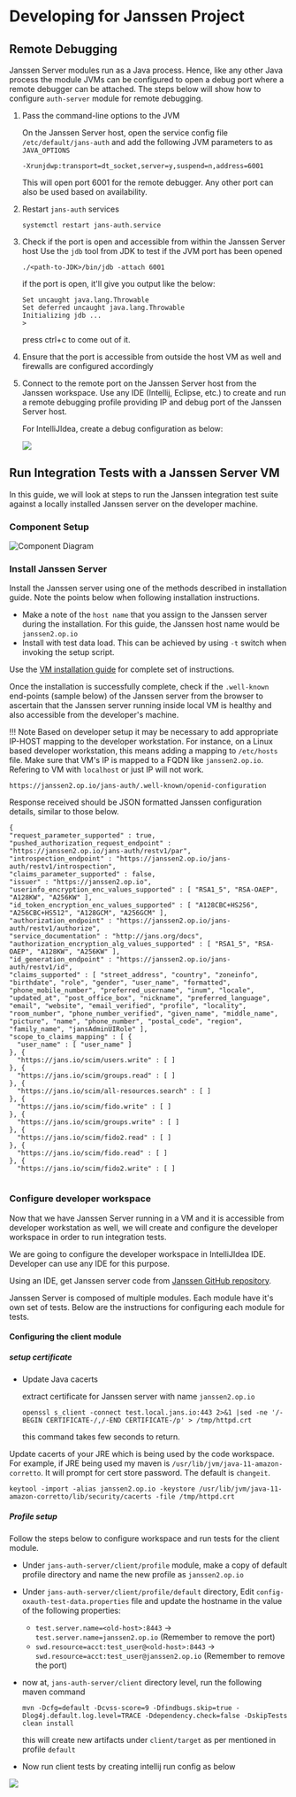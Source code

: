 # Developing for Janssen Project

## Remote Debugging

Janssen Server modules run as a Java process. Hence, like any other Java process the module
JVMs can be configured to open a debug port where a remote debugger can be attached. The steps below will show how to 
configure `auth-server` module for remote debugging.

1. Pass the command-line options to the JVM

   On the Janssen Server host, open the service config file `/etc/default/jans-auth` and add the following JVM 
   parameters to as `JAVA_OPTIONS`
    ```
    -Xrunjdwp:transport=dt_socket,server=y,suspend=n,address=6001
    ```
   This will open port 6001 for the remote debugger. Any other port can also be used based on availability.

2. Restart `jans-auth` services
    ```
    systemctl restart jans-auth.service
    ```

3. Check if the port is open and accessible from within the Janssen Server host
   Use the `jdb` tool from JDK to test if the JVM port has been opened
   ```
   ./<path-to-JDK>/bin/jdb -attach 6001
   ```
   if the port is open, it'll give you output like the below:
   ```
   Set uncaught java.lang.Throwable
   Set deferred uncaught java.lang.Throwable
   Initializing jdb ...
   >
   ```
   press ctrl+c to come out of it.

4. Ensure that the port is accessible from outside the host VM as well and firewalls are configured accordingly

5. Connect to the remote port on the Janssen Server host from the Janssen workspace. Use any IDE (Intellij, Eclipse, 
   etc.) to create and run a remote debugging profile providing IP and debug port of the Janssen Server host.

   For IntelliJIdea, create a debug configuration as below:

   ![](../assets/image-jans-remote-debug-intellij.png)

## Run Integration Tests with a Janssen Server VM

In this guide, we will look at steps to run the Janssen integration test suite against a locally installed Janssen 
server on the developer machine.

### Component Setup

![Component Diagram](../assets/image-run-integration-test-from-workspace-06122022.png)

### Install Janssen Server

Install the Janssen server using one of the methods described in installation guide. Note the points below when
following installation instructions.

- Make a note 
of the `host name` that you assign to the Janssen server during the installation. For this guide, the Janssen host name 
would be `janssen2.op.io`
- Install with test data load. This can be achieved by using `-t` switch when invoking the setup script.

Use the [VM installation guide](../admin/install/vm-install/README.md) for complete set of instructions.

Once the installation is successfully complete, check if the `.well-known` end-points (sample below) of the 
Janssen server from the browser to ascertain that the 
Janssen server running inside local VM is healthy and also accessible from the developer's machine. 

!!! Note
    Based on developer setup it may be necessary to add appropriate IP-HOST mapping to the developer workstation. For
    instance, on a Linux based developer workstation, this means adding a mapping to `/etc/hosts` file. Make sure that 
    VM's IP is mapped to a FQDN like `janssen2.op.io`. Refering to VM with `localhost` or just IP will not work.

  ```
  https://janssen2.op.io/jans-auth/.well-known/openid-configuration
  ```

Response received should be JSON formatted Janssen configuration details, similar to those below.

  ```
  {
  "request_parameter_supported" : true,
  "pushed_authorization_request_endpoint" : "https://janssen2.op.io/jans-auth/restv1/par",
  "introspection_endpoint" : "https://janssen2.op.io/jans-auth/restv1/introspection",
  "claims_parameter_supported" : false,
  "issuer" : "https://janssen2.op.io",
  "userinfo_encryption_enc_values_supported" : [ "RSA1_5", "RSA-OAEP", "A128KW", "A256KW" ],
  "id_token_encryption_enc_values_supported" : [ "A128CBC+HS256", "A256CBC+HS512", "A128GCM", "A256GCM" ],
  "authorization_endpoint" : "https://janssen2.op.io/jans-auth/restv1/authorize",
  "service_documentation" : "http://jans.org/docs",
  "authorization_encryption_alg_values_supported" : [ "RSA1_5", "RSA-OAEP", "A128KW", "A256KW" ],
  "id_generation_endpoint" : "https://janssen2.op.io/jans-auth/restv1/id",
  "claims_supported" : [ "street_address", "country", "zoneinfo", "birthdate", "role", "gender", "user_name", "formatted", "phone_mobile_number", "preferred_username", "inum", "locale", "updated_at", "post_office_box", "nickname", "preferred_language", "email", "website", "email_verified", "profile", "locality", "room_number", "phone_number_verified", "given_name", "middle_name", "picture", "name", "phone_number", "postal_code", "region", "family_name", "jansAdminUIRole" ],
  "scope_to_claims_mapping" : [ {
    "user_name" : [ "user_name" ]
  }, {
    "https://jans.io/scim/users.write" : [ ]
  }, {
    "https://jans.io/scim/groups.read" : [ ]
  }, {
    "https://jans.io/scim/all-resources.search" : [ ]
  }, {
    "https://jans.io/scim/fido.write" : [ ]
  }, {
    "https://jans.io/scim/groups.write" : [ ]
  }, {
    "https://jans.io/scim/fido2.read" : [ ]
  }, {
    "https://jans.io/scim/fido.read" : [ ]
  }, {
    "https://jans.io/scim/fido2.write" : [ ]
    
  ```

### Configure developer workspace

Now that we have Janssen Server running in a VM and it is accessible from developer workstation as well, we will
create and configure the developer workspace in order to run integration tests.

We are going to configure the developer workspace in IntelliJIdea IDE. Developer can use any IDE for this purpose. 

Using an IDE, get Janssen server code from 
[Janssen GitHub repository](https://github.com/JanssenProject/jans).

Janssen Server is composed of multiple modules. Each module have it's own set of tests. 
Below are the instructions for configuring each module for tests.

#### Configuring the client module

##### setup certificate

- Update Java cacerts

  extract certificate for Janssen server with name `janssen2.op.io`

  ```
  openssl s_client -connect test.local.jans.io:443 2>&1 |sed -ne '/-BEGIN CERTIFICATE-/,/-END CERTIFICATE-/p' > /tmp/httpd.crt
  ```
  this command takes few seconds to return.

Update cacerts of your JRE which is being used by the code workspace. For example, if JRE being used my maven is 
`/usr/lib/jvm/java-11-amazon-corretto`. It will prompt for cert store password. The default is `changeit`.

  ```
  keytool -import -alias janssen2.op.io -keystore /usr/lib/jvm/java-11-amazon-corretto/lib/security/cacerts -file /tmp/httpd.crt
  ``` 

##### Profile setup

Follow the steps below to configure workspace and run tests for the client module.

- Under `jans-auth-server/client/profile` module, make a copy of default profile directory and name the new profile 
  as `janssen2.op.io`
- Under `jans-auth-server/client/profile/default` directory, Edit `config-oxauth-test-data.properties` file and update 
  the hostname in the value of the following properties:
    - `test.server.name=<old-host>:8443` -> `test.server.name=janssen2.op.io` (Remember to remove the port)
    - `swd.resource=acct:test_user@<old-host>:8443` -> `swd.resource=acct:test_user@janssen2.op.io` (Remember to remove 
      the port)
- now at, `jans-auth-server/client` directory level, run the following maven command

  ```
  mvn -Dcfg=default -Dcvss-score=9 -Dfindbugs.skip=true -Dlog4j.default.log.level=TRACE -Ddependency.check=false -DskipTests clean install
  ```

  this will create new artifacts under `client/target` as per mentioned in profile `default`

- Now run client tests by creating intellij run config as below

![](../assets/image-run-integ-test-jans-vm.png)
